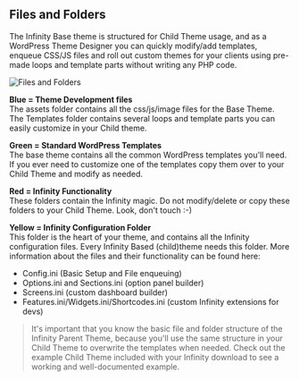## Files and Folders

The Infinity Base theme is structured for Child Theme usage, and as a
WordPress Theme Designer you can quickly modify/add templates, enqueue CSS/JS
files and roll out custom themes for your clients using pre-made loops and
template parts without writing any PHP code. 

![Files and Folders](infinity://admin:image/docs/folder-structure.png)

**Blue = Theme Development files**  
The assets folder contains all the css/js/image files for the Base Theme. The Templates
folder contains several loops and template parts you can easily customize in your Child theme.

**Green = Standard WordPress Templates**  
The base theme contains all the common WordPress templates you'll need. If you ever need
to customize one of the templates copy them over to your Child Theme and modify as needed.  

**Red = Infinity Functionality**   
These folders contain the Infinity magic. Do not modify/delete or copy these folders to
your Child Theme. Look, don't touch :-)  

**Yellow = Infinity Configuration Folder**  
This folder is the heart of your theme, and contains all the Infinity configuration files.
Every Infinity Based (child)theme needs this folder. More information about the files and
their functionality can be found here:  

- Config.ini (Basic Setup and File enqueuing)  
- Options.ini and Sections.ini (option panel builder)  
- Screens.ini (custom dashboard builder)  
- Features.ini/Widgets.ini/Shortcodes.ini (custom Infinity extensions for devs)  

> It's important that you know the basic file and folder structure of the Infinity
Parent Theme, because you'll use the same structure in your Child Theme to overwrite
the templates when needed. Check out the example Child Theme included with your Infinity
download to see a working and well-documented example. 